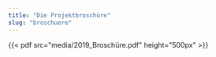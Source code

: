 ```yaml
---
title: "Die Projektbroschüre"
slug: "broschuere"
---
```


{{< pdf src="media/2019_Broschüre.pdf" height="500px" >}}
